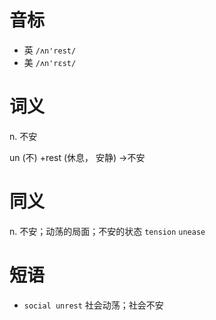 # 音标

- 英 `/ʌn'rest/`
- 美 `/ʌn'rɛst/`

# 词义

n. 不安




un (不) +rest (休息， 安静) →不安

# 同义

n. 不安；动荡的局面；不安的状态
`tension` `unease`

# 短语

- `social unrest` 社会动荡；社会不安

